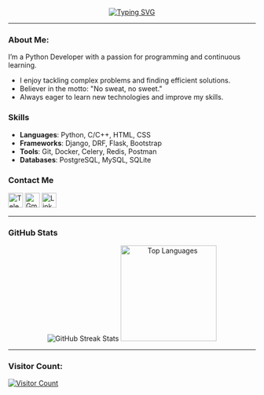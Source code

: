 <p align="center">
  <a href="#">
    <img src="https://readme-typing-svg.herokuapp.com?font=Daring&weight=500&size=28&duration=4000&pause=1000&color=5b92e5&center=true&vCenter=true&width=580&lines=Welcome+to+my+GitHub+profile.;" alt="Typing SVG">
  </a>
</p>

---

### About Me:
I’m a Python Developer with a passion for programming and continuous learning.

- I enjoy tackling complex problems and finding efficient solutions.
- Believer in the motto: "No sweat, no sweet."
- Always eager to learn new technologies and improve my skills.
<!--- - <a href="https://wakatime.com/@1ac21f63-cdd6-4e52-b7ff-e8f5ac6a22d4">
    <img src="https://wakatime.com/badge/user/1ac21f63-cdd6-4e52-b7ff-e8f5ac6a22d4.svg" alt="wakatime">
  </a>-->

  ### Skills
- **Languages**: Python, C/C++, HTML, CSS
- **Frameworks**: Django, DRF, Flask, Bootstrap
- **Tools**: Git, Docker, Celery, Redis, Postman
- **Databases**: PostgreSQL, MySQL, SQLite

<!---### Featured Projects
- **[Project Name](link-to-project)**: Brief description of what the project does and its significance.
- **[Another Project](link-to-another-project)**: Brief description of this project and the technologies used.-->

### Contact Me
<p align="left">
  <a href="https://t.me/id_egoyan" target="_blank"><img src="https://devicons.railway.app/i/telegram.svg" alt="Telegram" width="30px" /></a>
  <a href="mailto:andreyshka3@gmail.com" target="_blank"><img src="https://upload.wikimedia.org/wikipedia/commons/4/4e/Gmail_Icon.png" alt="Gmail" width="30px" /></a>
  <a href="https://www.linkedin.com/in/%D0%B0%D0%BD%D0%B4%D1%80%D0%B5%D0%B9-%D0%B5%D0%B3%D0%BE%D1%8F%D0%BD-a02144255/" target="_blank"><img src="https://upload.wikimedia.org/wikipedia/commons/e/e8/Linkedin-logo-blue-In-square-40px.png" alt="LinkedIn" width="30px" /></a>
</p>

---

### GitHub Stats
<p align="center">
  <img src="https://github-readme-streak-stats.herokuapp.com/?user=electr0n4ik&theme=vision-friendly-dark" alt="GitHub Streak Stats" />
  <img height="195px" src="https://github-readme-stats-eight-theta.vercel.app/api/top-langs/?username=electr0n4ik&theme=vision-friendly-dark&layout=compact" alt="Top Languages" />
</p>

---
  
  ### Visitor Count:
  <a href="https://profile-counter.glitch.me/electr0n4ik/count.svg">
    <img src="https://profile-counter.glitch.me/electr0n4ik/count.svg" alt="Visitor Count">
  </a>
